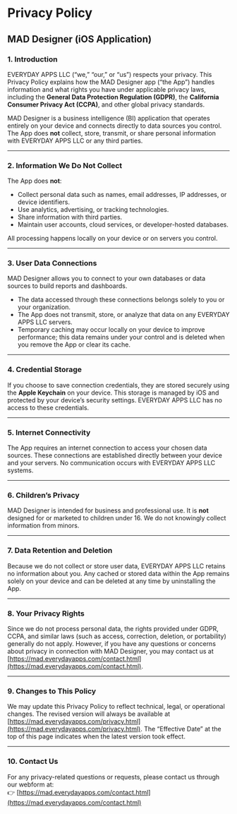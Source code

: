 # Privacy Policy

## MAD Designer (iOS Application)

### 1. Introduction

EVERYDAY APPS LLC (“we,” “our,” or “us”) respects your privacy. This Privacy Policy explains how the MAD Designer app (“the App”) handles information and what rights you have under applicable privacy laws, including the **General Data Protection Regulation (GDPR)**, the **California Consumer Privacy Act (CCPA)**, and other global privacy standards.

MAD Designer is a business intelligence (BI) application that operates entirely on your device and connects directly to data sources you control. The App does **not** collect, store, transmit, or share personal information with EVERYDAY APPS LLC or any third parties.

---

### 2. Information We Do Not Collect

The App does **not**:

- Collect personal data such as names, email addresses, IP addresses, or device identifiers.
- Use analytics, advertising, or tracking technologies.
- Share information with third parties.
- Maintain user accounts, cloud services, or developer-hosted databases.

All processing happens locally on your device or on servers you control.

---

### 3. User Data Connections

MAD Designer allows you to connect to your own databases or data sources to build reports and dashboards.

- The data accessed through these connections belongs solely to you or your organization.
- The App does not transmit, store, or analyze that data on any EVERYDAY APPS LLC servers.
- Temporary caching may occur locally on your device to improve performance; this data remains under your control and is deleted when you remove the App or clear its cache.

---

### 4. Credential Storage

If you choose to save connection credentials, they are stored securely using the **Apple Keychain** on your device. This storage is managed by iOS and protected by your device’s security settings.
EVERYDAY APPS LLC has no access to these credentials.

---

### 5. Internet Connectivity

The App requires an internet connection to access your chosen data sources. These connections are established directly between your device and your servers. No communication occurs with EVERYDAY APPS LLC systems.

---

### 6. Children’s Privacy

MAD Designer is intended for business and professional use. It is **not** designed for or marketed to children under 16. We do not knowingly collect information from minors.

---

### 7. Data Retention and Deletion

Because we do not collect or store user data, EVERYDAY APPS LLC retains no information about you. Any cached or stored data within the App remains solely on your device and can be deleted at any time by uninstalling the App.

---

### 8. Your Privacy Rights

Since we do not process personal data, the rights provided under GDPR, CCPA, and similar laws (such as access, correction, deletion, or portability) generally do not apply. However, if you have any questions or concerns about privacy in connection with MAD Designer, you may contact us at [https://mad.everydayapps.com/contact.html](https://mad.everydayapps.com/contact.html).

---

### 9. Changes to This Policy

We may update this Privacy Policy to reflect technical, legal, or operational changes. The revised version will always be available at [https://mad.everydayapps.com/privacy.html](https://mad.everydayapps.com/privacy.html). The “Effective Date” at the top of this page indicates when the latest version took effect.

---

### 10. Contact Us

For any privacy-related questions or requests, please contact us through our webform at:  
👉 [https://mad.everydayapps.com/contact.html](https://mad.everydayapps.com/contact.html)
